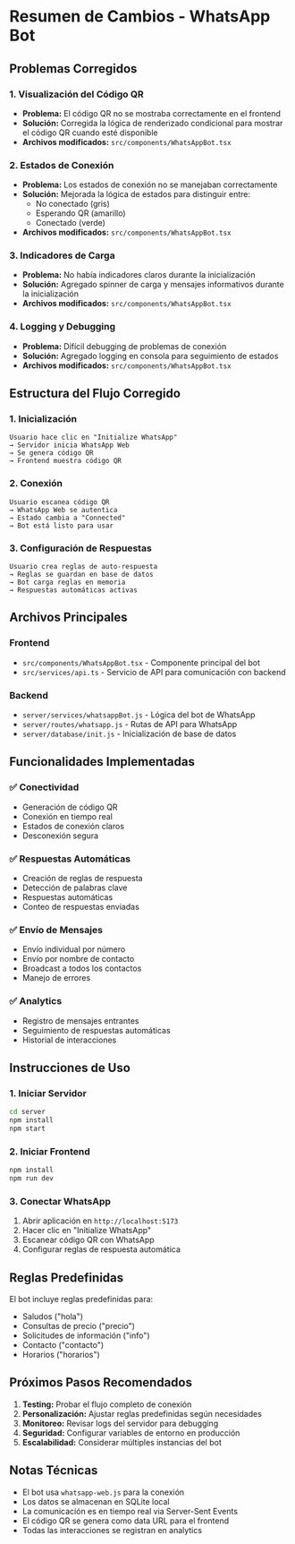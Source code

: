 # Resumen de Cambios - WhatsApp Bot

## Problemas Corregidos

### 1. Visualización del Código QR
- **Problema:** El código QR no se mostraba correctamente en el frontend
- **Solución:** Corregida la lógica de renderizado condicional para mostrar el código QR cuando esté disponible
- **Archivos modificados:** `src/components/WhatsAppBot.tsx`

### 2. Estados de Conexión
- **Problema:** Los estados de conexión no se manejaban correctamente
- **Solución:** Mejorada la lógica de estados para distinguir entre:
  - No conectado (gris)
  - Esperando QR (amarillo)
  - Conectado (verde)
- **Archivos modificados:** `src/components/WhatsAppBot.tsx`

### 3. Indicadores de Carga
- **Problema:** No había indicadores claros durante la inicialización
- **Solución:** Agregado spinner de carga y mensajes informativos durante la inicialización
- **Archivos modificados:** `src/components/WhatsAppBot.tsx`

### 4. Logging y Debugging
- **Problema:** Difícil debugging de problemas de conexión
- **Solución:** Agregado logging en consola para seguimiento de estados
- **Archivos modificados:** `src/components/WhatsAppBot.tsx`

## Estructura del Flujo Corregido

### 1. Inicialización
```
Usuario hace clic en "Initialize WhatsApp" 
→ Servidor inicia WhatsApp Web
→ Se genera código QR
→ Frontend muestra código QR
```

### 2. Conexión
```
Usuario escanea código QR
→ WhatsApp Web se autentica
→ Estado cambia a "Connected"
→ Bot está listo para usar
```

### 3. Configuración de Respuestas
```
Usuario crea reglas de auto-respuesta
→ Reglas se guardan en base de datos
→ Bot carga reglas en memoria
→ Respuestas automáticas activas
```

## Archivos Principales

### Frontend
- `src/components/WhatsAppBot.tsx` - Componente principal del bot
- `src/services/api.ts` - Servicio de API para comunicación con backend

### Backend
- `server/services/whatsappBot.js` - Lógica del bot de WhatsApp
- `server/routes/whatsapp.js` - Rutas de API para WhatsApp
- `server/database/init.js` - Inicialización de base de datos

## Funcionalidades Implementadas

### ✅ Conectividad
- Generación de código QR
- Conexión en tiempo real
- Estados de conexión claros
- Desconexión segura

### ✅ Respuestas Automáticas
- Creación de reglas de respuesta
- Detección de palabras clave
- Respuestas automáticas
- Conteo de respuestas enviadas

### ✅ Envío de Mensajes
- Envío individual por número
- Envío por nombre de contacto
- Broadcast a todos los contactos
- Manejo de errores

### ✅ Analytics
- Registro de mensajes entrantes
- Seguimiento de respuestas automáticas
- Historial de interacciones

## Instrucciones de Uso

### 1. Iniciar Servidor
```bash
cd server
npm install
npm start
```

### 2. Iniciar Frontend
```bash
npm install
npm run dev
```

### 3. Conectar WhatsApp
1. Abrir aplicación en `http://localhost:5173`
2. Hacer clic en "Initialize WhatsApp"
3. Escanear código QR con WhatsApp
4. Configurar reglas de respuesta automática

## Reglas Predefinidas

El bot incluye reglas predefinidas para:
- Saludos ("hola")
- Consultas de precio ("precio")
- Solicitudes de información ("info")
- Contacto ("contacto")
- Horarios ("horarios")

## Próximos Pasos Recomendados

1. **Testing:** Probar el flujo completo de conexión
2. **Personalización:** Ajustar reglas predefinidas según necesidades
3. **Monitoreo:** Revisar logs del servidor para debugging
4. **Seguridad:** Configurar variables de entorno en producción
5. **Escalabilidad:** Considerar múltiples instancias del bot

## Notas Técnicas

- El bot usa `whatsapp-web.js` para la conexión
- Los datos se almacenan en SQLite local
- La comunicación es en tiempo real via Server-Sent Events
- El código QR se genera como data URL para el frontend
- Todas las interacciones se registran en analytics
